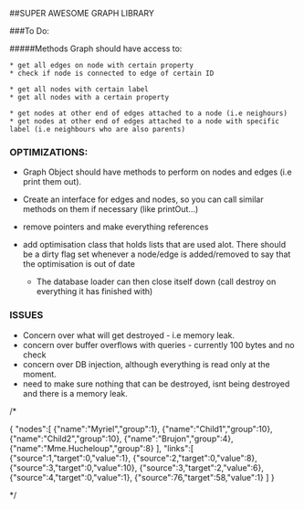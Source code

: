 ##SUPER AWESOME GRAPH LIBRARY


###To Do:

#####Methods Graph should have access to:

	* get all edges on node with certain property
	* check if node is connected to edge of certain ID

	* get all nodes with certain label
	* get all nodes with a certain property

	* get nodes at other end of edges attached to a node (i.e neighours)
	* get nodes at other end of edges attached to a node with specific label (i.e neighbours who are also parents)

### OPTIMIZATIONS:

* Graph Object should have methods to perform on nodes and edges (i.e print them out).
* Create an interface for edges and nodes, so you can call similar methods on them if necessary (like printOut...)
* remove pointers and make everything references
* add optimisation class that holds lists that are used alot. There should be a dirty flag set whenever a node/edge is added/removed to say that the optimisation is out of date

	* The database loader can then close itself down (call destroy on everything it has finished with)

### ISSUES

* Concern over what will get destroyed - i.e memory leak.
* concern over buffer overflows with queries - currently 100 bytes and no check
* concern over DB injection, although everything is read only at the moment.
* need to make sure nothing that can be destroyed, isnt being destroyed and there is a memory leak.


/*

{
  "nodes":[
    {"name":"Myriel","group":1},
   {"name":"Child1","group":10},
    {"name":"Child2","group":10},
    {"name":"Brujon","group":4},
    {"name":"Mme.Hucheloup","group":8}
  ],
  "links":[
    {"source":1,"target":0,"value":1},
    {"source":2,"target":0,"value":8},
    {"source":3,"target":0,"value":10},
    {"source":3,"target":2,"value":6},
    {"source":4,"target":0,"value":1},
    {"source":76,"target":58,"value":1}
  ]
}

*/

